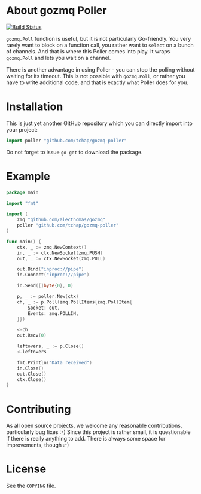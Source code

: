 # About gozmq Poller

[![Build
Status](https://travis-ci.org/tchap/gozmq-poller.png?branch=master)](https://travis-ci.org/tchap/gozmq-poller)

`gozmq.Poll` function is useful, but it is not particularly Go-friendly.
You very rarely want to block on a function call, you rather want to `select`
on a bunch of channels. And that is where this Poller comes into play. It wraps
`gozmq.Poll` and lets you wait on a channel.

There is another advantage in using Poller - you can stop the polling without
waiting for its timeout. This is not possible with `gozmq.Poll`, or rather you
have to write additional code, and that is exactly what Poller does for you.

# Installation

This is just yet another GitHub repository which you can directly import into
your project:
```go
import poller "github.com/tchap/gozmq-poller"
```
Do not forget to issue `go get` to download the package.

# Example

```go
package main

import "fmt"

import (
	zmq "github.com/alecthomas/gozmq"
	poller "github.com/tchap/gozmq-poller"
)

func main() {
	ctx, _ := zmq.NewContext()
	in, _ := ctx.NewSocket(zmq.PUSH)
	out, _ := ctx.NewSocket(zmq.PULL)

	out.Bind("inproc://pipe")
	in.Connect("inproc://pipe")

	in.Send([]byte{0}, 0)

	p, _ := poller.New(ctx)
	ch, _ := p.Poll(zmq.PollItems{zmq.PollItem{
		Socket: out,
		Events: zmq.POLLIN,
	}})

	<-ch
	out.Recv(0)

	leftovers, _ := p.Close()
	<-leftovers

	fmt.Println("Data received")
	in.Close()
	out.Close()
	ctx.Close()
}
```

# Contributing

As all open source projects, we welcome any reasonable contributions,
particularly bug fixes :-) Since this project is rather small, it is
questionable if there is really anything to add. There is always some space for
improvements, though :-)

# License

See the `COPYING` file.
